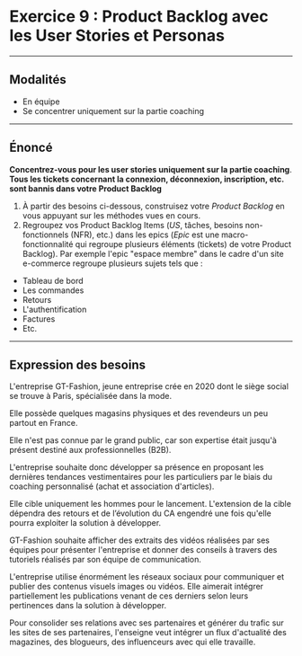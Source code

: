 # Exercice 9 : Product Backlog avec les User Stories et Personas

---

## Modalités

- En équipe
- Se concentrer uniquement sur la partie coaching

---

## Énoncé

**Concentrez-vous pour les user stories uniquement sur la partie coaching**.
**Tous les tickets concernant la connexion, déconnexion, inscription, etc. sont bannis dans votre Product Backlog**

1. À partir des besoins ci-dessous, construisez votre *Product Backlog* en vous appuyant sur les méthodes vues en cours.
2. Regroupez vos Product Backlog Items (*US*, tâches, besoins non-fonctionnels (NFR), etc.) dans les epics (*Epic* est une macro-fonctionnalité qui regroupe plusieurs éléments (tickets) de votre Product Backlog).
Par exemple l'epic "espace membre" dans le cadre d'un site e-commerce regroupe plusieurs sujets tels que :
- Tableau de bord
- Les commandes
- Retours
- L'authentification
- Factures
- Etc.

---

## Expression des besoins

L'entreprise GT-Fashion, jeune entreprise crée en 2020 dont le siège social se trouve à Paris, spécialisée dans la mode.

Elle possède quelques magasins physiques et des revendeurs un peu partout en France.

Elle n'est pas connue par le grand public, car son expertise était jusqu'à présent destiné aux professionnelles (B2B).

L'entreprise souhaite donc développer sa présence en proposant les dernières tendances vestimentaires pour les particuliers par le biais du coaching personnalisé (achat et association d'articles).

Elle cible uniquement les hommes pour le lancement. L'extension de la cible dépendra des retours et de l’évolution du CA engendré une fois qu'elle pourra exploiter la solution à développer.

GT-Fashion souhaite afficher des extraits des vidéos réalisées par ses équipes pour présenter l'entreprise et donner des conseils à travers des tutoriels réalisés par son équipe de communication.

L'entreprise utilise énormément les réseaux sociaux pour communiquer et publier des contenus visuels images ou vidéos. 
Elle aimerait intégrer partiellement les publications venant de ces derniers selon leurs pertinences dans la solution à développer.

Pour consolider ses relations avec ses partenaires et générer du trafic sur les sites de ses partenaires, l'enseigne veut intégrer un flux d'actualité des magazines, des blogueurs, des influenceurs avec qui elle travaille.